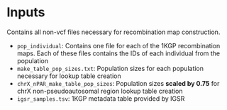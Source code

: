 # Inputs

Contains all non-vcf files necessary for recombination map construction. 

* `pop_individual`: Contains one file for each of the 1KGP recombination maps. Each of these files contains the IDs of each individual from the population
* `make_table_pop_sizes.txt`: Population sizes for each population necessary for lookup table creation
* `chrX_nPAR_make_table_pop_sizes`: Population sizes **scaled by 0.75** for chrX non-pseudoautosomal region lookup table creation 
* `igsr_samples.tsv`: 1KGP metadata table provided by IGSR
